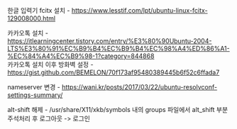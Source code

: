 한글 입력기 fcitx 설치 - https://www.lesstif.com/lpt/ubuntu-linux-fcitx-129008000.html

카카오톡 설치 - https://itlearningcenter.tistory.com/entry/%E3%80%90Ubuntu-2004-LTS%E3%80%91%EC%B9%B4%EC%B9%B4%EC%98%A4%ED%86%A1-%EC%84%A4%EC%B9%98-1?category=844868  
카카오톡 설치 이후 방화벽 설정 - https://gist.github.com/BEMELON/70f173af95480389445b6f52c6ffada7

nameserver 변경 - https://wani.kr/posts/2017/03/22/ubuntu-resolvconf-settings-summary/

alt-shift 해제 - /usr/share/X11/xkb/symbols 내의 groups 파일에서 alt_shift 부분 주석처리 후 로그아웃 -> 로그인

